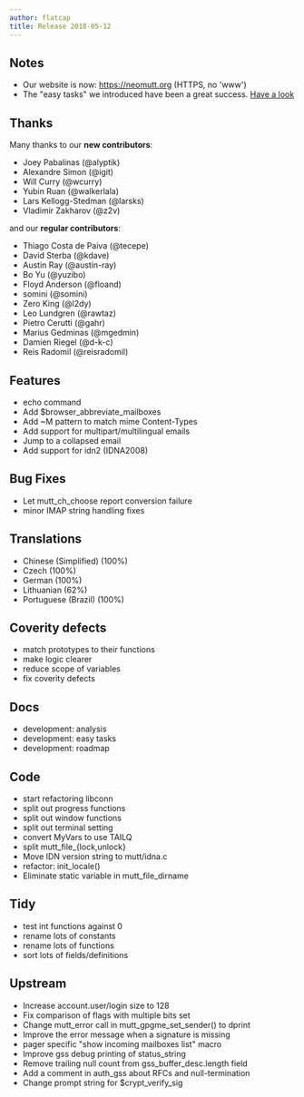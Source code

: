 ```yaml
---
author: flatcap
title: Release 2018-05-12
---
```


## Notes

- Our website is now: https://neomutt.org (HTTPS, no 'www')
- The "easy tasks" we introduced have been a great success.
  [Have a look](https://github.com/neomutt/neomutt/issues?q=is%3Aissue+is%3Aopen+label%3A%22help+wanted%22)

## Thanks

Many thanks to our **new contributors**:

- Joey Pabalinas (@alyptik)
- Alexandre Simon (@igit)
- Will Curry (@wcurry)
- Yubin Ruan (@walkerlala)
- Lars Kellogg-Stedman (@larsks)
- Vladimir Zakharov (@z2v)

and our **regular contributors**:

- Thiago Costa de Paiva (@tecepe)
- David Sterba (@kdave)
- Austin Ray (@austin-ray)
- Bo Yu (@yuzibo)
- Floyd Anderson (@floand)
- somini (@somini)
- Zero King (@l2dy)
- Leo Lundgren (@rawtaz)
- Pietro Cerutti (@gahr)
- Marius Gedminas (@mgedmin)
- Damien Riegel (@d-k-c)
- Reis Radomil (@reisradomil)

## Features

- echo command
- Add $browser_abbreviate_mailboxes
- Add ~M pattern to match mime Content-Types
- Add support for multipart/multilingual emails
- Jump to a collapsed email
- Add support for idn2 (IDNA2008)

## Bug Fixes

- Let mutt_ch_choose report conversion failure
- minor IMAP string handling fixes

## Translations

- Chinese (Simplified) (100%)
- Czech (100%)
- German (100%)
- Lithuanian (62%)
- Portuguese (Brazil) (100%)

## Coverity defects

- match prototypes to their functions
- make logic clearer
- reduce scope of variables
- fix coverity defects

## Docs

- development: analysis
- development: easy tasks
- development: roadmap

## Code

- start refactoring libconn
- split out progress functions
- split out window functions
- split out terminal setting
- convert MyVars to use TAILQ
- split mutt_file_{lock,unlock}
- Move IDN version string to mutt/idna.c
- refactor: init_locale()
- Eliminate static variable in mutt_file_dirname

## Tidy

- test int functions against 0
- rename lots of constants
- rename lots of functions
- sort lots of fields/definitions

## Upstream

- Increase account.user/login size to 128
- Fix comparison of flags with multiple bits set
- Change mutt_error call in mutt_gpgme_set_sender() to dprint
- Improve the error message when a signature is missing
- pager specific "show incoming mailboxes list" macro
- Improve gss debug printing of status_string
- Remove trailing null count from gss_buffer_desc.length field
- Add a comment in auth_gss about RFCs and null-termination
- Change prompt string for $crypt_verify_sig

